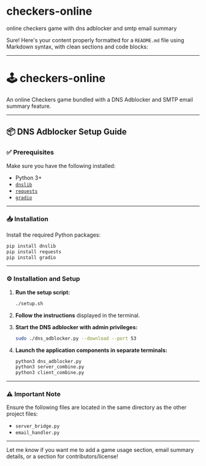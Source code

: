 # checkers-online
online checkers game with dns adblocker and smtp email summary


Sure! Here's your content properly formatted for a `README.md` file using Markdown syntax, with clean sections and code blocks:

---

# 🕹️ checkers-online  
An online Checkers game bundled with a DNS Adblocker and SMTP email summary feature.

---

## 📦 DNS Adblocker Setup Guide

### ✅ Prerequisites

Make sure you have the following installed:

- Python 3+
- [`dnslib`](https://pypi.org/project/dnslib/)
- [`requests`](https://pypi.org/project/requests/)
- [`gradio`](https://pypi.org/project/gradio/)

---

### 📥 Installation

Install the required Python packages:

```bash
pip install dnslib 
pip install requests
pip install gradio
```

---

### ⚙️ Installation and Setup

1. **Run the setup script:**

    ```bash
    ./setup.sh
    ```

2. **Follow the instructions** displayed in the terminal.

3. **Start the DNS adblocker with admin privileges:**

    ```bash
    sudo ./dns_adblocker.py --download --port 53
    ```

4. **Launch the application components in separate terminals:**

    ```bash
    python3 dns_adblocker.py
    python3 server_combine.py
    python3 client_combine.py
    ```

---

### ⚠️ Important Note

Ensure the following files are located in the same directory as the other project files:

- `server_bridge.py`
- `email_handler.py`

---

Let me know if you want me to add a game usage section, email summary details, or a section for contributors/license!



